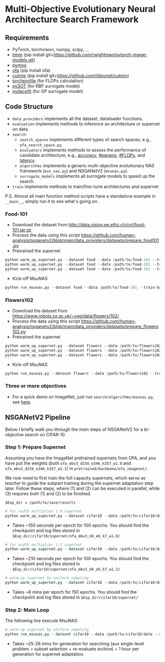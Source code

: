 # Multi-Objective Evolutionary Neural Architecture Search Framework

## Requirements

- PyTorch, torchvision, numpy, scipy, ...
- [timm](https://github.com/rwightman/pytorch-image-models) (pip install git+https://github.com/rwightman/pytorch-image-models.git)
- [pymoo](https://github.com/anyoptimization/pymoo)
- [ofa](https://github.com/mit-han-lab/once-for-all) (pip install ofa)
- [cutmix](https://github.com/ildoonet/cutmix) (pip install git+https://github.com/ildoonet/cutmix)
- [torchprofile](https://github.com/zhijian-liu/torchprofile) (for FLOPs calculation)
- [pySOT](https://github.com/dme65/pySOT) (for RBF surrogate model) 
- [pydacefit](https://github.com/msu-coinlab/pydacefit) (for GP surrogate model) 

## Code Structure

- ``data_providers`` implements all the dataset, dataloader functions. 
- ``evaluation`` implements methods to inference an architecture or supernet on data.
- ``search``:
  - ``search_spaces`` implements different types of search spaces, e.g., ``ofa_search_space.py``. 
  - ``evaluators`` implements methods to assess the performance of candidate architecture, e.g., [accuracy](https://github.com/mikelzc1990/neural-architecture-transfer/blob/4eeaebbb968bc217f37f38e799e8c930b6dfedb0/search/evaluators/ofa_evaluator.py#L102), [#params](https://github.com/mikelzc1990/neural-architecture-transfer/blob/4eeaebbb968bc217f37f38e799e8c930b6dfedb0/search/evaluators/ofa_evaluator.py#L37), [#FLOPs](https://github.com/mikelzc1990/neural-architecture-transfer/blob/4eeaebbb968bc217f37f38e799e8c930b6dfedb0/search/evaluators/ofa_evaluator.py#L41), and [latency](https://github.com/mikelzc1990/neural-architecture-transfer/blob/4eeaebbb968bc217f37f38e799e8c930b6dfedb0/search/evaluators/ofa_evaluator.py#L46). 
  - ``algorithms`` implements a generic multi-objective evolutionary NAS framework (``evo_nas.py``) and NSGANetV2 (``msunas.py``).
  - ``surrogate_models`` implements all surrogate models to speed up the search. 
- ``train`` implements methods to train/fine-tune architectures and supernet

P.S. Almost all main function method scripts have a standalone example in ``__main__``, simply run it to see what's going on. 

### Food-101
- Download the dataset from http://data.vision.ee.ethz.ch/cvl/food-101.tar.gz 
- Process the data using this script https://github.com/human-analysis/nsganetv2/blob/main/data_providers/datasets/prepare_food101.py
- Pretrained the supernet
```python
python warm_up_supernet.py --dataset food --data /path/to/food-101 --train-batch-size 128 --test-batch-size 200 --valid-size 5000 --phase 1 --save $Exp_dir 
python warm_up_supernet.py --dataset food --data /path/to/food-101 --train-batch-size 128 --test-batch-size 200 --valid-size 5000 --phase 2 --save $Exp_dir 
python warm_up_supernet.py --dataset food --data /path/to/food-101 --train-batch-size 128 --test-batch-size 200 --valid-size 5000 --phase 3 --save $Exp_dir 
```
- Kick-off MsuNAS
```python
python run_msunas.py --dataset food --data /path/to/food-101 --train-batch-size 128 --test-batch-size 200 --valid-size 5000 --save $Exp_dir 
```

### Flowers102

- Download the dataset from https://www.robots.ox.ac.uk/~vgg/data/flowers/102/
- Process the data using this script https://github.com/human-analysis/nsganetv2/blob/main/data_providers/datasets/prepare_flowers102.py
- Pretrained the supernet
```python
python warm_up_supernet.py --dataset flowers --data /path/to/flowers102 --train-batch-size 32 --test-batch-size 200 --valid-size 2000 --phase 1 --save $Exp_dir 
python warm_up_supernet.py --dataset flowers --data /path/to/flowers102 --train-batch-size 32 --test-batch-size 200 --valid-size 2000 --phase 2 --save $Exp_dir 
python warm_up_supernet.py --dataset flowers --data /path/to/flowers102 --train-batch-size 32 --test-batch-size 200 --valid-size 2000 --phase 3 --save $Exp_dir 
```
- Kick-off MsuNAS
```python
python run_msunas.py --dataset flowers --data /path/to/flowers102 --train-batch-size 32 --test-batch-size 200 --valid-size 2000 --save $Exp_dir 
```

### Three or more objectives

- For a quick demo on ImageNet, just run ``search/algorithms/msunas.py``, see [here](https://github.com/mikelzc1990/neural-architecture-transfer/blob/77750b8e6e5a6bf1e677701b8ceb791fe7abf437/search/algorithms/msunas.py#L338).

## NSGANetV2 Pipeline

Below I briefly walk you through the main steps of NSGANetV2 for a bi-objective search on CIFAR-10

### Step 1: Prepare Supernet
Assuming you have the ImageNet pretrained supernets from OFA, and you have put the weights (both ``ofa_mbv3_d234_e346_k357_w1.0`` and ``ofa_mbv3_d234_e346_k357_w1.2``) in ``pretrained/backbone/ofa_imagenet/``. 

We now need to first train the full capacity supernets, which serve as *teacher* to guide the subpart training during the supernet adaptation step later. Follow these steps, where (1) and (2) can be executed in parallel, while (3) requires both (1) and (2) to be finished. 

``$Exp_dir = /path/to/save/results``

```python
# for width multiplier 1.0 supernet
python warm_up_supernet.py --dataset cifar10 --data /path/to/cifar10/data --phase 1 --save $Exp_dir 
```
- Takes ~150 seconds per epoch for 100 epochs. You should find the checkpoint and log files stored in ``$Exp_dir/cifar10/supernet/ofa_mbv3_d4_e6_k7_w1.0/``

```python
# for width multiplier 1.2 supernet
python warm_up_supernet.py --dataset cifar10 --data /path/to/cifar10/data --phase 2 --save $Exp_dir 
```
- Takes ~210 seconds per epoch for 100 epochs. You should find the checkpoint and log files stored in ``$Exp_dir/cifar10/supernet/ofa_mbv3_d4_e6_k7_w1.2/``

```python
# warm-up supernet by uniform sampling
python warm_up_supernet.py --dataset cifar10 --data /path/to/cifar10/data --phase 3 --save $Exp_dir 
```
- Takes ~8 mins per epoch for 150 epochs. You should find the checkpoint and log files stored in ``$Exp_dir/cifar10/supernet/``

### Step 2: Main Loop

The following line execute MsuNAS:
```python
# warm-up supernet by uniform sampling
python run_msunas.py --dataset cifar10 --data /path/to/cifar10/data --save --save $Exp_dir 
```
- Takes ~25-28 mins for generation for searching (aux single-level problem + subset selection + re-evaluate archive) + 1 hour per generation for supernet adaptation. 
